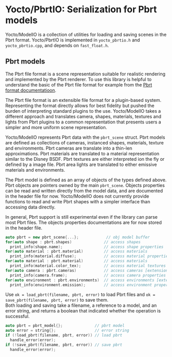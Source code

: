 # Yocto/PbrtIO: Serialization for Pbrt models

Yocto/ModelIO is a collection of utilities for loading and saving scenes
in the Pbrt format.
Yocto/PbrtIO is implemented in `yocto_pbrtio.h` and `yocto_pbrtio.cpp`,
and depends on `fast_float.h`.

## Pbrt models

The Pbrt file format is a scene representation suitable for realistic rendering
and implemented by the Pbrt renderer.
To use this library is helpful to understand the basic of the Pbrt
file format for example from the
[Pbrt format documentatioon](https://www.pbrt.org/fileformat-v3.html).

The Pbrt file format is an extensible file format for a plugin-based system.
Representing the format directly allows for best fidelity but pushed the burden
of interpreting standard plugins to the use. Yocto/ModelIO takes a different
approach and translates camera, shapes, materials, textures and lights from
Pbrt plugins to a common representation that presents users a simpler and
more uniform scene representation.

Yocto/ModelIO represents Pbrt data with the `pbrt_scene` struct.
Pbrt models are defined as collections of cameras, instanced shapes, materials,
texture and environments. Pbrt cameras are translate into a thin-len
approximations. Pbrt materials are translated to a material representation
similar to the Disney BSDF. Pbrt textures are either interpreted ion the fly or
defined by a image file. Pbrt area lights are translated to either emissive
materials and environments.

The Pbrt model is defined as an array of objects of the types defined above.
Pbrt objects are pointers owned by the main `pbrt_scene`.
Objects properties can be read and written directly from the model data,
and are documented in the header file for now.
Yocto/ModelIO does not currently provide functions to read and write Pbrt
shapes with a simpler interface than accessing data directly.

In general, Pbrt support is still experimental even if the library can
parse most Pbrt files. The objects properties documentations are for now
stored in the header file.

```cpp
auto pbrt = new pbrt_scene{...};            // obj model buffer
for(auto shape : pbrt.shapes)              // access shapes
  print_info(shape.name);                  // access shape properties
for(auto material : pbrt.material)         // access materials
  print_info(material.diffuse);            // access material properties
for(auto material : pbrt.material)         // access materials
  print_info(material.color_tex);          // access material textures
for(auto camera : pbrt.cameras)            // access cameras [extension]
  print_info(camera.frame);                // access camera properties
for(auto environment : pbrt.environments)  // access environments [extension]
  print_info(environment.emission);        // access environment properties
```

Use `ok = load_pbrt(filename, pbrt, error)` to load Pbrt 
files and `ok = save_pbrt(filename, pbrt, error)` to save them.  
Both loading and saving take a filename, a reference to a model, 
and an error string, and returns a boolean that indicated whether the 
operation is successful.

```cpp
auto pbrt = pbrt_model{};              // pbrt model
auto error = string{};                 // error string
if (!load_pbrt(filename, pbrt, error)) // load pbrt
  handle_error(error); 
if (!save_pbrt(filename, pbrt, error)) // save pbrt
  handle_error(error); 
```
